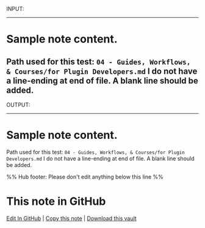 
INPUT:

---
# Sample note content.
Path used for this test: `04 - Guides, Workflows, & Courses/for Plugin Developers.md`
I do not have a line-ending at end of file. A blank line should be added.
---

OUTPUT:

---
# Sample note content.
Path used for this test: `04 - Guides, Workflows, & Courses/for Plugin Developers.md`
I do not have a line-ending at end of file. A blank line should be added.

%% Hub footer: Please don't edit anything below this line %%
# This note in GitHub

<span class="git-footer">[Edit In GitHub](https://github.dev/obsidian-community/obsidian-hub/blob/main/04%20-%20Guides%2C%20Workflows%2C%20%26%20Courses/for%20Plugin%20Developers.md "git-hub-edit-note") | [Copy this note](https://raw.githubusercontent.com/obsidian-community/obsidian-hub/main/04%20-%20Guides%2C%20Workflows%2C%20%26%20Courses/for%20Plugin%20Developers.md "git-hub-copy-note") | [Download this vault](https://github.com/obsidian-community/obsidian-hub/archive/refs/heads/main.zip "git-hub-download-vault") </span>
